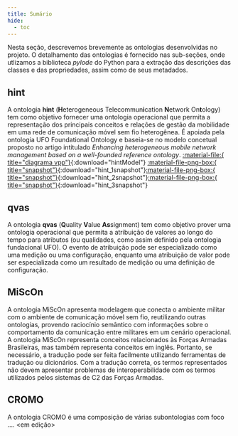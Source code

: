 ```yaml
---
title: Sumário
hide:
  - toc
---
```


Nesta seção, descrevemos brevemente as ontologias desenvolvidas no projeto. O detalhamento das ontologias é fornecido nas sub-seções, onde utlizamos a biblioteca *pylode* do Python para a extração das descrições das classes e das propriedades, assim como de seus metadados.

## hint

A ontologia **hint** (**H**eterogeneous Telecommun**i**cation **N**etwork On**t**ology)  tem como objetivo fornecer uma ontologia operacional que permita a representação dos principais conceitos e relações de gestão da mobilidade em uma rede de comunicação móvel sem fio heterogênea. É apoiada pela ontologia UFO Foundational Ontology e baseia-se no modelo concetual proposto no artigo intitulado *Enhancing heterogeneous mobile network management based on a well-founded reference ontology*. 
[:material-file:{ title="diagrama vpp"}](https://github.com/comp-ime-eb-br/S2C2-IME/blob/main/diagrams/hint.vpp?raw=true){:download="hintModel"} [:material-file-png-box:{ title="snapshot"}](https://github.com/comp-ime-eb-br/S2C2-IME/blob/main/diagrams/images/hint_1.png?raw=true){:download="hint_1snapshot"}[:material-file-png-box:{ title="snapshot"}](https://github.com/comp-ime-eb-br/S2C2-IME/blob/main/diagrams/images/hint_2.png?raw=true){:download="hint_2snapshot"}[:material-file-png-box:{ title="snapshot"}](https://github.com/comp-ime-eb-br/S2C2-IME/blob/main/diagrams/images/hint_3.png?raw=true){:download="hint_3snapshot"}

## qvas

A ontologia **qvas** (**Q**uality **V**alue **As**signment)  tem como objetivo prover uma ontologia operacional que permita a atribuição de valores ao longo do tempo para atributos (ou qualidades, como assim definido pela ontologia fundacional UFO). O evento de atribuição pode ser especializado como uma medição ou uma configuração, enquanto uma atribuição de valor pode ser especializada como um resultado de medição ou uma definição de configuração.

## MiScOn

A ontologia MiScOn apresenta modelagem que conecta o ambiente militar com o ambiente de comunicação móvel sem fio, reutilizando outras ontologias, provendo raciocínio semântico com informações sobre o comportamento da comunicação entre militares em um cenário operacional. A ontologia MiScOn representa conceitos relacionados às Forças Armadas Brasileiras, mas também representa conceitos em inglês. Portanto, se necessário, a tradução pode ser feita facilmente utilizando ferramentas de tradução ou dicionários. Com a tradução correta, os termos representados não devem apresentar problemas de interoperabilidade com os termos utilizados pelos sistemas de C2 das Forças Armadas. 

## CROMO

A ontologia CROMO é uma composição de várias subontologias com foco .... <em edição>


